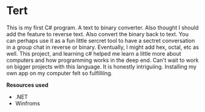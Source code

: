 # Tert

This is my first C# program. A text to binary converter. Also thought I should add the feature to reverse text. Also convert the binary back to text. You can perhaps use it as a fun little sercret tool to have a sectret conversation in a group chat in reverse or binary. Eventually, I might add hex, octal, etc as well. This project, and learning c# helped me learn a little more about computers and how programming works in the deep end. Can't wait to work on bigger projects with this language. It is honestly intriguiing. Installing my own app on my computer felt so fulfillilng.   

**Resources used**

- .NET
- Winfroms
